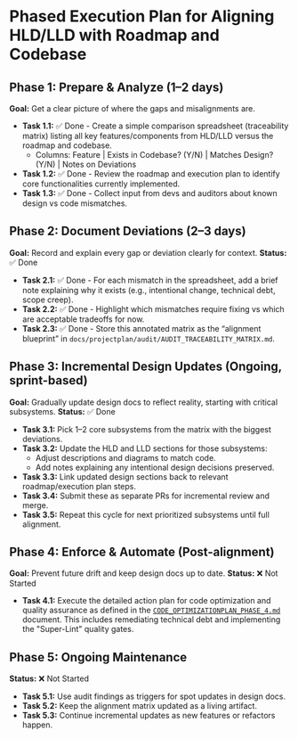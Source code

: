 # Phased Execution Plan for Aligning HLD/LLD with Roadmap and Codebase

## Phase 1: Prepare & Analyze (1–2 days)

**Goal:** Get a clear picture of where the gaps and misalignments are.

- **Task 1.1:** ✅ Done - Create a simple comparison spreadsheet (traceability matrix) listing all key features/components from HLD/LLD versus the roadmap and codebase.
  - Columns: Feature | Exists in Codebase? (Y/N) | Matches Design? (Y/N) | Notes on Deviations
- **Task 1.2:** ✅ Done - Review the roadmap and execution plan to identify core functionalities currently implemented.
- **Task 1.3:** ✅ Done - Collect input from devs and auditors about known design vs code mismatches.

## Phase 2: Document Deviations (2–3 days)

**Goal:** Record and explain every gap or deviation clearly for context.
**Status:** ✅ Done

- **Task 2.1:** ✅ Done - For each mismatch in the spreadsheet, add a brief note explaining why it exists (e.g., intentional change, technical debt, scope creep).
- **Task 2.2:** ✅ Done - Highlight which mismatches require fixing vs which are acceptable tradeoffs for now.
- **Task 2.3:** ✅ Done - Store this annotated matrix as the “alignment blueprint” in `docs/projectplan/audit/AUDIT_TRACEABILITY_MATRIX.md`.

## Phase 3: Incremental Design Updates (Ongoing, sprint-based)

**Goal:** Gradually update design docs to reflect reality, starting with critical subsystems.
**Status:** ✅ Done

- **Task 3.1:** Pick 1–2 core subsystems from the matrix with the biggest deviations.
- **Task 3.2:** Update the HLD and LLD sections for those subsystems:
  - Adjust descriptions and diagrams to match code.
  - Add notes explaining any intentional design decisions preserved.
- **Task 3.3:** Link updated design sections back to relevant roadmap/execution plan steps.
- **Task 3.4:** Submit these as separate PRs for incremental review and merge.
- **Task 3.5:** Repeat this cycle for next prioritized subsystems until full alignment.

## Phase 4: Enforce & Automate (Post-alignment)

**Goal:** Prevent future drift and keep design docs up to date.
**Status:** ❌ Not Started

- **Task 4.1:** Execute the detailed action plan for code optimization and quality assurance as defined in the [`CODE_OPTIMIZATIONPLAN_PHASE_4.md`](./CODE_OPTIMIZATIONPLAN_PHASE_4.md) document. This includes remediating technical debt and implementing the "Super-Lint" quality gates.

## Phase 5: Ongoing Maintenance

**Status:** ❌ Not Started

- **Task 5.1:** Use audit findings as triggers for spot updates in design docs.
- **Task 5.2:** Keep the alignment matrix updated as a living artifact.
- **Task 5.3:** Continue incremental updates as new features or refactors happen.
